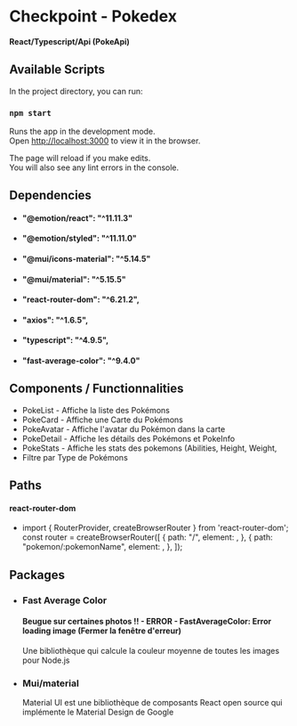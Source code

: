 # Checkpoint - Pokedex 
#### React/Typescript/Api (PokeApi)

## Available Scripts
In the project directory, you can run:
### `npm start`

Runs the app in the development mode.\
Open [http://localhost:3000](http://localhost:3000) to view it in the browser.

The page will reload if you make edits.\
You will also see any lint errors in the console.

## Dependencies 
- #### "@emotion/react": "^11.11.3"
- #### "@emotion/styled": "^11.11.0"
- #### "@mui/icons-material": "^5.14.5"
- #### "@mui/material": "^5.15.5"
- #### "react-router-dom": "^6.21.2",
- #### "axios": "^1.6.5",
- #### "typescript": "^4.9.5",
- #### "fast-average-color": "^9.4.0"

## Components / Functionnalities
- PokeList - Affiche la liste des Pokémons
- PokeCard - Affiche une Carte du Pokémons
- PokeAvatar - Affiche l'avatar du Pokémon dans la carte
- PokeDetail - Affiche les détails des Pokémons et PokeInfo
- PokeStats - Affiche les stats des pokemons (Abilities, Height, Weight, 
- Filtre par Type de Pokémons

## Paths
#### react-router-dom
- import { RouterProvider, createBrowserRouter } from 'react-router-dom';
  const router = createBrowserRouter([
  {
    path: "/",
    element: <Accueil />,
  },
  {
    path: "pokemon/:pokemonName",
    element: <PokeDetail />,
  },
]);

## Packages 
- ### Fast Average Color
  #### Beugue sur certaines photos !! - ERROR - FastAverageColor: Error loading image (Fermer la fenêtre d'erreur)
  Une bibliothèque qui calcule la couleur moyenne de toutes les images pour Node.js

- ### Mui/material 
  Material UI est une bibliothèque de composants React open source qui implémente le Material Design de Google
